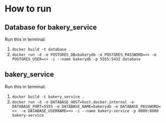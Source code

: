 # How to run
## Database for bakery_service
Run this in terminal: </br>
1. `docker build -t database .` </br>
2. `docker run -d -e POSTGRES_DB=bakerydb -e POSTGRES_PASSWORD=<> -e POSTGRES_USER=<> -i --name bakerydb -p 5555:5432 database`

## bakery_service
Run this in terminal: </br>
1. `docker build -t bakery_service . ` </br>
2. `docker run -d -e DATABASE_HOST=host.docker.internal -e DATABASE_PORT=5555 -e DATABASE_NAME=bakerydb -e DATABASE_PASSWORD=<> 
-e DATABASE_USERNAME=<> -i --name bakery-service -p 8080:8080 bakery-service `



